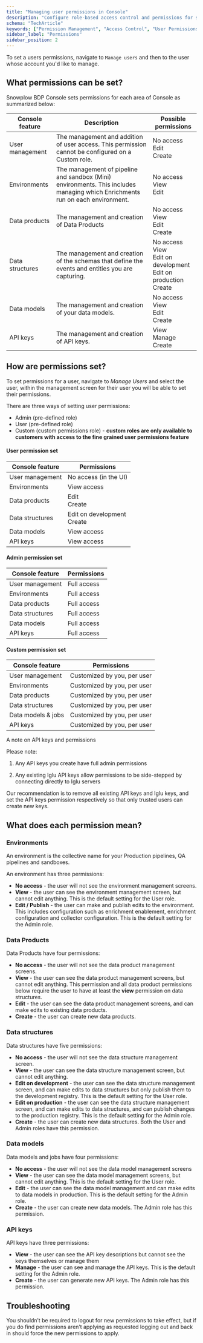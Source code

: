```yaml
---
title: "Managing user permissions in Console"
description: "Configure role-based access control and permissions for secure behavioral data platform administration."
schema: "TechArticle"
keywords: ["Permission Management", "Access Control", "User Permissions", "Role Management", "Security Permissions", "Access Rights"]
sidebar_label: "Permissions"
sidebar_position: 2
---
```


To set a users permissions, navigate to `Manage users` and then to the user whose account you'd like to manage.

## What permissions can be set?

Snowplow BDP Console sets permissions for each area of Console as summarized below:

| **Console feature** | **Description**                                                                                                               | **Possible permissions**                                                     |
| ------------------- | ----------------------------------------------------------------------------------------------------------------------------- | ---------------------------------------------------------------------------- |
| User management     | The management and addition of user access. This permission cannot be configured on a Custom role.                            | No access<br/>Edit<br/>Create                                                |
| Environments        | The management of pipeline and sandbox (Mini) environments. This includes managing which Enrichments run on each environment. | No access<br/>View<br/>Edit                                                  |
| Data products       | The management and creation of Data Products                                                                                  | No access<br/>View<br/>Edit<br/>Create                                       |
| Data structures     | The management and creation of the schemas that define the events and entities you are capturing.                             | No access<br/>View<br/>Edit on development<br/>Edit on production<br/>Create |
| Data models         | The management and creation of your data models.                                                                              | No access<br/>View<br/>Edit<br/>Create                                       |
| API keys            | The management and creation of API keys.                                                                                      | View<br/>Manage<br/>Create                                                   |

## How are permissions set?

To set permissions for a user, navigate to _Manage Users_ and select the user, within the management screen for their user you will be able to set their permissions.

There are three ways of setting user permissions:

- Admin (pre-defined role)
- User (pre-defined role)
- Custom (custom permissions role) - **custom roles are only available to customers with access to the fine grained user permissions feature**

#### User permission set

| **Console feature** | **Permissions**                |
| ------------------- | ------------------------------ |
| User management     | No access (in the UI)          |
| Environments        | View access                    |
| Data products       | Edit<br/>Create                |
| Data structures     | Edit on development<br/>Create |
| Data models         | View access                    |
| API keys            | View access                    |

#### Admin permission set

| **Console feature** | **Permissions** |
| ------------------- | --------------- |
| User management     | Full access     |
| Environments        | Full access     |
| Data products       | Full access     |
| Data structures     | Full access     |
| Data models         | Full access     |
| API keys            | Full access     |

#### Custom permission set

| **Console feature** | **Permissions**             |
| ------------------- | --------------------------- |
| User management     | Customized by you, per user |
| Environments        | Customized by you, per user |
| Data products       | Customized by you, per user |
| Data structures     | Customized by you, per user |
| Data models & jobs  | Customized by you, per user |
| API keys            | Customized by you, per user |

A note on API keys and permissions

Please note:

1) Any API keys you create have full admin permissions

2) Any existing Iglu API keys allow permissions to be side-stepped by connecting directly to Iglu servers

Our recommendation is to remove all existing API keys and Iglu keys, and set the API keys permission respectively so that only trusted users can create new keys.

## What does each permission mean?

### Environments

An environment is the collective name for your Production pipelines, QA pipelines and sandboxes.

An environment has three permissions:

- **No access** - the user will not see the environment management screens.
- **View** - the user can see the environment management screen, but cannot edit anything. This is the default setting for the User role.
- **Edit / Publish** - the user can make and publish edits to the environment. This includes configuration such as enrichment enablement, enrichment configuration and collector configuration. This is the default setting for the Admin role.

### Data Products

Data Products have four permissions:

- **No access** - the user will not see the data product management screens.
- **View** - the user can see the data product management screens, but cannot edit anything. This permission and all data product permissions below require the user to have at least the **view** permission on data structures.
- **Edit** - the user can see the data product management screens, and can make edits to existing data products.
- **Create** - the user can create new data products.

### Data structures

Data structures have five permissions:

- **No access** - the user will not see the data structure management screen.
- **View** - the user can see the data structure management screen, but cannot edit anything.
- **Edit on development** - the user can see the data structure management screen, and can make edits to data structures but only publish them to the development registry. This is the default setting for the User role.
- **Edit on production** - the user can see the data structure management screen, and can make edits to data structures, and can publish changes to the production registry. This is the default setting for the Admin role.
- **Create** - the user can create new data structures. Both the User and Admin roles have this permission.

### Data models

Data models and jobs have four permissions:

- **No access** - the user will not see the data model management screens
- **View** - the user can see the data model management screens, but cannot edit anything. This is the default setting for the User role.
- **Edit** - the user can see the data model management and can make edits to data models in production. This is the default setting for the Admin role.
- **Create** - the user can create new data models. The Admin role has this permission.

### API keys

API keys have three permissions:

- **View** - the user can see the API key descriptions but cannot see the keys themselves or manage them
- **Manage** - the user can see and manage the API keys. This is the default setting for the Admin role.
- **Create** - the user can generate new API keys. The Admin role has this permission.

## Troubleshooting

You shouldn’t be required to logout for new permissions to take effect, but if you do find permissions aren’t applying as requested logging out and back in should force the new permissions to apply.
